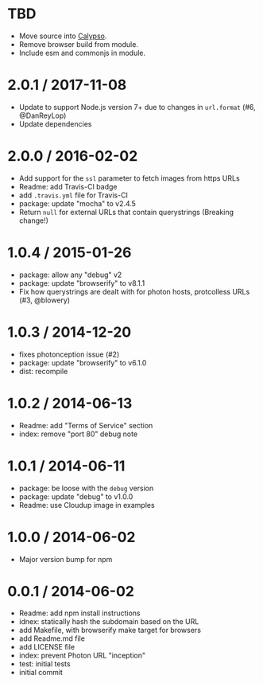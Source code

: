 TBD
==================

  * Move source into [Calypso](https://github.com/Automattic/wp-calypso).
  * Remove browser build from module.
  * Include esm and commonjs in module.

2.0.1 / 2017-11-08
==================

  * Update to support Node.js version 7+ due to changes in `url.format` (#6, @DanReyLop)
  * Update dependencies

2.0.0 / 2016-02-02
==================

  * Add support for the `ssl` parameter to fetch images from https URLs
  * Readme: add Travis-CI badge
  * add `.travis.yml` file for Travis-CI
  * package: update "mocha" to v2.4.5
  * Return `null` for external URLs that contain querystrings (Breaking change!)

1.0.4 / 2015-01-26
==================

  * package: allow any "debug" v2
  * package: update "browserify" to v8.1.1
  * Fix how querystrings are dealt with for photon hosts, protcolless URLs (#3, @blowery)

1.0.3 / 2014-12-20
==================

  * fixes photonception issue (#2)
  * package: update "browserify" to v6.1.0
  * dist: recompile

1.0.2 / 2014-06-13
==================

  * Readme: add "Terms of Service" section
  * index: remove "port 80" debug note

1.0.1 / 2014-06-11
==================

  * package: be loose with the `debug` version
  * package: update "debug" to v1.0.0
  * Readme: use Cloudup image in examples

1.0.0 / 2014-06-02
==================

  * Major version bump for npm

0.0.1 / 2014-06-02
==================

  * Readme: add npm install instructions
  * idnex: statically hash the subdomain based on the URL
  * add Makefile, with browserify make target for browsers
  * add Readme.md file
  * add LICENSE file
  * index: prevent Photon URL "inception"
  * test: initial tests
  * initial commit
